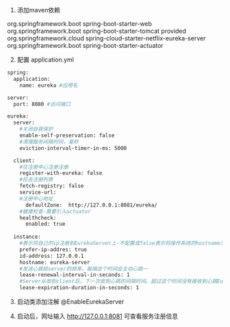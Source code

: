 1. 添加maven依赖
 <dependency>
    <groupId>org.springframework.boot</groupId>
    <artifactId>spring-boot-starter-web</artifactId>
</dependency>
<dependency>
    <groupId>org.springframework.boot</groupId>
    <artifactId>spring-boot-starter-tomcat</artifactId>
    <scope>provided</scope>
</dependency>
<!-- eureka服务端 -->
<dependency>
    <groupId>org.springframework.cloud</groupId>
    <artifactId>spring-cloud-starter-netflix-eureka-server</artifactId>
</dependency>
<!-- 监控端点 -->
<dependency>
    <groupId>org.springframework.boot</groupId>
    <artifactId>spring-boot-starter-actuator</artifactId>
</dependency>

2. 配置 application.yml
```sh
spring:
  application:
    name: eureka #应用名

server:
  port: 8080 #访问端口

eureka:
  server: 
    #关闭自我保护
    enable-self-preservation: false
    #清理服务间隔时间，毫秒
    eviction-interval-timer-in-ms: 5000

  client: 
    #往注册中心注册注册
    register-with-eureka: false   
    #拉去注册列表
    fetch-registry: false  
    service-url:
    #注册中心地址
      defaultZone:  http://127.0.0.1:8081/eureka/      
    #健康检查-需要引入actuator  
    healthcheck:
      enabled: true 
      
  instance:
    #表示将自己的ip注册到EurekaServer上-不配置或false表示将操作系统的hostname注册到server
    prefer-ip-addres: true 
    id-address: 127.0.0.1
    hostname: eureka-server 
    #发送心跳给server的频率，每隔这个时间会主动心跳一
    lease-renewal-interval-in-seconds: 1
    #Server从收到client后，下一次收到心跳的间隔时间。超过这个时间没有接收到心跳EurekaServer就会将这个实例剔除
    lease-expiration-duration-in-seconds: 1 


```

3. 启动类添加注解
@EnableEurekaServer


4. 启动后，网址输入 http://127.0.0.1:8081 可查看服务注册信息
